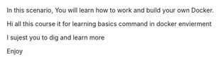 In this scenario,
You will learn how to work and build your own Docker.

Hi all this course it for learning basics command in docker envierment 

I sujest you to dig and learn more 

Enjoy
